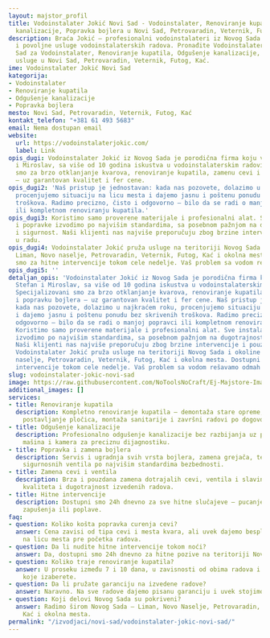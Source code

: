 ```yaml
---
layout: majstor_profil
title: Vodoinstalater Jokić Novi Sad - Vodoinstalater, Renoviranje kupatila, Odgušenje
  kanalizacije, Popravka bojlera u Novi Sad, Petrovaradin, Veternik, Futog, Kać
description: Braća Jokić – profesionalni vodoinstalateri iz Novog Sada. Brze, pouzdane
  i povoljne usluge vodoinstalaterskih radova. Pronađite Vodoinstalater Jokić Novi
  Sad za Vodoinstalater, Renoviranje kupatila, Odgušenje kanalizacije, Popravka bojlera
  usluge u Novi Sad, Petrovaradin, Veternik, Futog, Kać.
ime: Vodoinstalater Jokić Novi Sad
kategorija:
- Vodoinstalater
- Renoviranje kupatila
- Odgušenje kanalizacije
- Popravka bojlera
mesto: Novi Sad, Petrovaradin, Veternik, Futog, Kać
kontakt_telefon: "+381 61 493 5683"
email: Nema dostupan email
website:
  url: https://vodoinstalaterjokic.com/
  label: Link
opis_dugi: Vodoinstalater Jokić iz Novog Sada je porodična firma koju vode braća Stefan
  i Miroslav, sa više od 10 godina iskustva u vodoinstalaterskim radovima. Specijalizovani
  smo za brzo otklanjanje kvarova, renoviranje kupatila, zamenu cevi i popravku bojlera
  – uz garantovan kvalitet i fer cene.
opis_dugi2: 'Naš pristup je jednostavan: kada nas pozovete, dolazimo u najkraćem roku,
  procenjujemo situaciju na licu mesta i dajemo jasnu i poštenu ponudu bez skrivenih
  troškova. Radimo precizno, čisto i odgovorno – bilo da se radi o manjoj popravci
  ili kompletnom renoviranju kupatila.'
opis_dugi3: Koristimo samo proverene materijale i profesionalni alat. Sve instalacije
  i popravke izvodimo po najvišim standardima, sa posebnom pažnjom na dugotrajnost
  i sigurnost. Naši klijenti nas najviše preporučuju zbog brzine intervencije i pouzdanosti
  u radu.
opis_dugi4: Vodoinstalater Jokić pruža usluge na teritoriji Novog Sada i okoline –
  Liman, Novo naselje, Petrovaradin, Veternik, Futog, Kać i okolna mesta. Dostupni
  smo za hitne intervencije tokom cele nedelje. Vaš problem sa vodom rešavamo odmah!
opis_dugi5: ''
detaljan_opis: 'Vodoinstalater Jokić iz Novog Sada je porodična firma koju vode braća
  Stefan i Miroslav, sa više od 10 godina iskustva u vodoinstalaterskim radovima.
  Specijalizovani smo za brzo otklanjanje kvarova, renoviranje kupatila, zamenu cevi
  i popravku bojlera – uz garantovan kvalitet i fer cene. Naš pristup je jednostavan:
  kada nas pozovete, dolazimo u najkraćem roku, procenjujemo situaciju na licu mesta
  i dajemo jasnu i poštenu ponudu bez skrivenih troškova. Radimo precizno, čisto i
  odgovorno – bilo da se radi o manjoj popravci ili kompletnom renoviranju kupatila.
  Koristimo samo proverene materijale i profesionalni alat. Sve instalacije i popravke
  izvodimo po najvišim standardima, sa posebnom pažnjom na dugotrajnost i sigurnost.
  Naši klijenti nas najviše preporučuju zbog brzine intervencije i pouzdanosti u radu.
  Vodoinstalater Jokić pruža usluge na teritoriji Novog Sada i okoline – Liman, Novo
  naselje, Petrovaradin, Veternik, Futog, Kać i okolna mesta. Dostupni smo za hitne
  intervencije tokom cele nedelje. Vaš problem sa vodom rešavamo odmah!'
slug: vodoinstalater-jokic-novi-sad
image: https://raw.githubusercontent.com/NoToolsNoCraft/Ej-Majstore-Images/refs/heads/main/Images/vodovodar-logo.webp
additional_images: []
services:
- title: Renoviranje kupatila
  description: Kompletno renoviranje kupatila – demontaža stare opreme, zamena cevi,
    postavljanje pločica, montaža sanitarije i završni radovi po dogovoru.
- title: Odgušenje kanalizacije
  description: Profesionalno odgušenje kanalizacije bez razbijanja uz pomoć specijalnih
    mašina i kamera za preciznu dijagnostiku.
- title: Popravka i zamena bojlera
  description: Servis i ugradnja svih vrsta bojlera, zamena grejača, termostata i
    sigurnosnih ventila po najvišim standardima bezbednosti.
- title: Zamena cevi i ventila
  description: Brza i pouzdana zamena dotrajalih cevi, ventila i slavina uz garanciju
    kvaliteta i dugotrajnost izvedenih radova.
- title: Hitne intervencije
  description: Dostupni smo 24h dnevno za sve hitne slučajeve – pucanje cevi, curenje,
    zapušenja ili poplave.
faq:
- question: Koliko košta popravka curenja cevi?
  answer: Cena zavisi od tipa cevi i mesta kvara, ali uvek dajemo besplatnu procenu
    na licu mesta pre početka radova.
- question: Da li nudite hitne intervencije tokom noći?
  answer: Da, dostupni smo 24h dnevno za hitne pozive na teritoriji Novog Sada i okoline.
- question: Koliko traje renoviranje kupatila?
  answer: U proseku između 7 i 10 dana, u zavisnosti od obima radova i materijala
    koje izaberete.
- question: Da li pružate garanciju na izvedene radove?
  answer: Naravno. Na sve radove dajemo pisanu garanciju i uvek stojimo iza svog kvaliteta.
- question: Koji delovi Novog Sada su pokriveni?
  answer: Radimo širom Novog Sada – Liman, Novo Naselje, Petrovaradin, Veternik, Futog,
    Kać i okolna mesta.
permalink: "/izvodjaci/novi-sad/vodoinstalater-jokic-novi-sad/"
---
```


